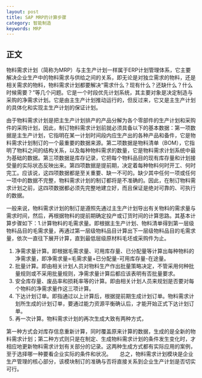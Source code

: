 ```yaml
---
layout: post
title: SAP MRP的计算步骤
category: 智能制造
keywords: MRP
---
```


## 正文
物料需求计划（简称为MRP）与主生产计划一样属于ERP计划管理体系，它主要解决企业生产中的物料需求与供给之间的关系，即无论是对独立需求的物料，还是相关需求的物料，物料需求计划都要解决“需求什么？现有什么？还缺什么？什么时候需要？”等几个问题。它是一个时段优先计划系统，其主要对象是决定制造与采购的净需求计划。它是由主生产计划推动运行的，但反过来，它又是主生产计划的具体化和实现主生产计划的保证计划。
　

由于物料需求计划是把主生产计划排产的产品分解为各个零部件的生产计划和采购件的采购计划，因此，制订物料需求计划前就必须具备以下的基本数据：第一项数据是主生产计划，它指明在某一计划时间段内应生产出的各种产品和备件，它是物料需求计划制订的一个最重要的数据来源。第二项数据是物料清单（BOM），它指明了物料之间的结构关系，以及每种物料需求的数量，它是物料需求计划系统中最为基础的数据。第三项数据是库存记录，它把每个物料品目的现有库存量和计划接受量的实际状态反映出来。第四项数据是提前期，决定着每种物料何时开工、何时完工。应该说，这四项数据都是至关重要、缺一不可的。缺少其中任何一项或任何一项中的数据不完整，物料需求计划的制订都将是不准确的。因此，在制订物料需求计划之前，这四项数据都必须先完整地建立好，而且保证是绝对可靠的、可执行的数据。
　

一般来说，物料需求计划的制订是遵照先通过主生产计划导出有关物料的需求量与需求时间，然后，再根据物料的提前期确定投产或订货时间的计算思路。其基本计算步骤如下：1.计算物料的毛需求量。即根据主生产计划、物料清单得到第一层级物料品目的毛需求量，再通过第一层级物料品目计算出下一层级物料品目的毛需求量，依次一直往下展开计算，直到最低层级原材料毛坯或采购件为止。

1. 净需求量计算。即根据毛需求量、可用库存量、已分配量等计算出每种物料的净需求量，即净需求量=毛需求量+已分配量-可用库存量-在途量。
2. 批量计算。即由相关计划人员对物料生产作出批量策略决定，不管采用何种批量规则或不采用批量规则，净需求量计算后都应该表明有否批量要求。
3. 安全库存量、废品率和损耗率等的计算。即由相关计划人员来规划是否要对每个物料的净需求量作这三项计算。
4. 下达计划订单。即指通过以上计算后，根据提前期生成计划订单。物料需求计划所生成的计划订单，要通过能力资源平衡确认后，才能开始正式下达计划订单。
5. 再一次计算。物料需求计划的再次生成大致有两种方式，


第一种方式会对库存信息重新计算，同时覆盖原来计算的数据，生成的是全新的物料需求计划；第二种方式则只是在制定、生成物料需求计划的条件发生变化时，才相应地更新物料需求计划有关部分的记录。这两种生成方式都有实际应用的案例，至于选择哪一种要看企业实际的条件和状况。
　
总之，物料需求计划模块是企业生产管理的核心部分，该模块制订的准确与否将直接关系到企业生产计划是否切实可行。
